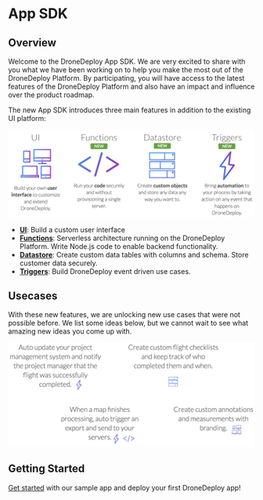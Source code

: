 # App SDK

## Overview

Welcome to the DroneDeploy App SDK. We are very excited to share with you what we have been working on to help you make the most out of the DroneDeploy Platform. By participating, you will have access to the latest features of the DroneDeploy Platform and also have an impact and influence over the product roadmap.

The new App SDK introduces three main features in addition to the existing UI platform:

![](../../.gitbook/assets/overview%20%282%29.png)

* [**UI**](ui-kit.md): Build a custom user interface
* [**Functions**](functions.md): Serverless architecture running on the DroneDeploy Platform. Write Node.js code to enable backend functionality.
* [**Datastore**](datastore.md): Create custom data tables with columns and schema. Store customer data securely.
* [**Triggers**](triggers.md): Build DroneDeploy event driven use cases.

## Usecases

With these new features, we are unlocking new use cases that were not possible before. We list some ideas below, but we cannot wait to see what amazing new ideas you come up with.

![](../../.gitbook/assets/usecases%20%283%29.png)

## Getting Started

[Get started](getting-started.md) with our sample app and deploy your first DroneDeploy app!

